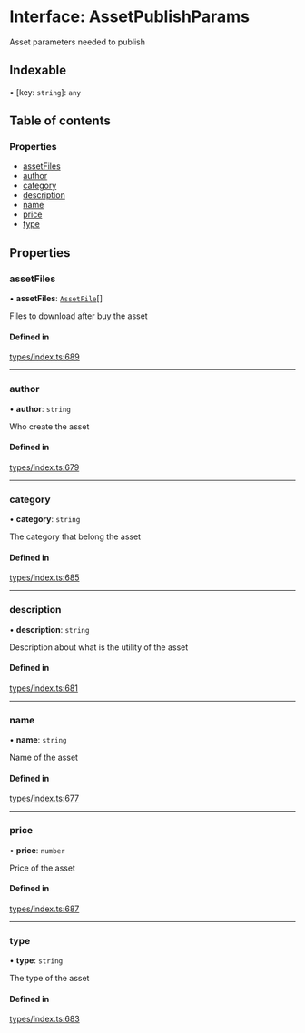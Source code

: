 # Interface: AssetPublishParams

Asset parameters needed to publish

## Indexable

▪ [key: `string`]: `any`

## Table of contents

### Properties

- [assetFiles](AssetPublishParams.md#assetfiles)
- [author](AssetPublishParams.md#author)
- [category](AssetPublishParams.md#category)
- [description](AssetPublishParams.md#description)
- [name](AssetPublishParams.md#name)
- [price](AssetPublishParams.md#price)
- [type](AssetPublishParams.md#type)

## Properties

### assetFiles

• **assetFiles**: [`AssetFile`](AssetFile.md)[]

Files to download after buy the asset

#### Defined in

[types/index.ts:689](https://github.com/nevermined-io/components-catalog/blob/b886bce/catalog/src/types/index.ts#L689)

___

### author

• **author**: `string`

Who create the asset

#### Defined in

[types/index.ts:679](https://github.com/nevermined-io/components-catalog/blob/b886bce/catalog/src/types/index.ts#L679)

___

### category

• **category**: `string`

The category that belong the asset

#### Defined in

[types/index.ts:685](https://github.com/nevermined-io/components-catalog/blob/b886bce/catalog/src/types/index.ts#L685)

___

### description

• **description**: `string`

Description about what is the utility of the asset

#### Defined in

[types/index.ts:681](https://github.com/nevermined-io/components-catalog/blob/b886bce/catalog/src/types/index.ts#L681)

___

### name

• **name**: `string`

Name of the asset

#### Defined in

[types/index.ts:677](https://github.com/nevermined-io/components-catalog/blob/b886bce/catalog/src/types/index.ts#L677)

___

### price

• **price**: `number`

Price of the asset

#### Defined in

[types/index.ts:687](https://github.com/nevermined-io/components-catalog/blob/b886bce/catalog/src/types/index.ts#L687)

___

### type

• **type**: `string`

The type of the asset

#### Defined in

[types/index.ts:683](https://github.com/nevermined-io/components-catalog/blob/b886bce/catalog/src/types/index.ts#L683)
